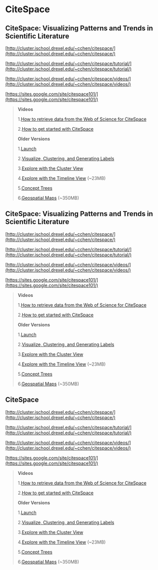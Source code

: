 # CiteSpace



## CiteSpace: Visualizing Patterns and Trends in Scientific Literature

[http://cluster.ischool.drexel.edu/~cchen/citespace/](http://cluster.ischool.drexel.edu/~cchen/citespace/)

[http://cluster.ischool.drexel.edu/~cchen/citespace/tutorial/](http://cluster.ischool.drexel.edu/~cchen/citespace/tutorial/)

[http://cluster.ischool.drexel.edu/~cchen/citespace/videos/](http://cluster.ischool.drexel.edu/~cchen/citespace/videos/)

[https://sites.google.com/site/citespace101/](https://sites.google.com/site/citespace101/)

> **Videos**
>
> 1.[How to retrieve data from the Web of Science for CiteSpace](http://youtu.be/_0rvM3XAeaQ)
>
> 2.[How to get started with CiteSpace](http://youtu.be/WAZ2rhxoPJw)
>
> **Older Versions**
>
> 1.[Launch](http://cluster.ischool.drexel.edu/~cchen/citespace/videos/3.6.R2/1_launch.swf)
>
> 2.[Visualize, Clustering, and Generating Labels](http://cluster.ischool.drexel.edu/~cchen/citespace/videos/3.6.R2/2_visualize_clustering_labeling.swf)
>
> 3.[Explore with the Cluster View](http://cluster.ischool.drexel.edu/~cchen/citespace/videos/3.6.R2/3_cluster_view.swf)
>
> 4.[Explore with the Timeline View](http://cluster.ischool.drexel.edu/~cchen/citespace/videos/3.6.R2/4_timeline_view.swf) \(~23MB\)
>
> 5.[Concept Trees](http://cluster.ischool.drexel.edu/~cchen/citespace/videos/3.6.R2/5_concept_trees.swf)
>
> 6.[Geospatial Maps](http://cluster.ischool.drexel.edu/~cchen/citespace/videos/3.6.R2/6_geospatial_map.swf) \(~350MB\)



## CiteSpace: Visualizing Patterns and Trends in Scientific Literature

[http://cluster.ischool.drexel.edu/~cchen/citespace/](http://cluster.ischool.drexel.edu/~cchen/citespace/)

[http://cluster.ischool.drexel.edu/~cchen/citespace/tutorial/](http://cluster.ischool.drexel.edu/~cchen/citespace/tutorial/)

[http://cluster.ischool.drexel.edu/~cchen/citespace/videos/](http://cluster.ischool.drexel.edu/~cchen/citespace/videos/)

[https://sites.google.com/site/citespace101/](https://sites.google.com/site/citespace101/)

> **Videos**
>
> 1.[How to retrieve data from the Web of Science for CiteSpace](http://youtu.be/_0rvM3XAeaQ)
>
> 2.[How to get started with CiteSpace](http://youtu.be/WAZ2rhxoPJw)
>
> **Older Versions**
>
> 1.[Launch](http://cluster.ischool.drexel.edu/~cchen/citespace/videos/3.6.R2/1_launch.swf)
>
> 2.[Visualize, Clustering, and Generating Labels](http://cluster.ischool.drexel.edu/~cchen/citespace/videos/3.6.R2/2_visualize_clustering_labeling.swf)
>
> 3.[Explore with the Cluster View](http://cluster.ischool.drexel.edu/~cchen/citespace/videos/3.6.R2/3_cluster_view.swf)
>
> 4.[Explore with the Timeline View](http://cluster.ischool.drexel.edu/~cchen/citespace/videos/3.6.R2/4_timeline_view.swf) \(~23MB\)
>
> 5.[Concept Trees](http://cluster.ischool.drexel.edu/~cchen/citespace/videos/3.6.R2/5_concept_trees.swf)
>
> 6.[Geospatial Maps](http://cluster.ischool.drexel.edu/~cchen/citespace/videos/3.6.R2/6_geospatial_map.swf) \(~350MB\)



## CiteSpace

[http://cluster.ischool.drexel.edu/~cchen/citespace/](http://cluster.ischool.drexel.edu/~cchen/citespace/)

[http://cluster.ischool.drexel.edu/~cchen/citespace/tutorial/](http://cluster.ischool.drexel.edu/~cchen/citespace/tutorial/)

[http://cluster.ischool.drexel.edu/~cchen/citespace/videos/](http://cluster.ischool.drexel.edu/~cchen/citespace/videos/)

[https://sites.google.com/site/citespace101/](https://sites.google.com/site/citespace101/)

> **Videos**
>
> 1.[How to retrieve data from the Web of Science for CiteSpace](http://youtu.be/_0rvM3XAeaQ)
>
> 2.[How to get started with CiteSpace](http://youtu.be/WAZ2rhxoPJw)
>
> **Older Versions**
>
> 1.[Launch](http://cluster.ischool.drexel.edu/~cchen/citespace/videos/3.6.R2/1_launch.swf)
>
> 2.[Visualize, Clustering, and Generating Labels](http://cluster.ischool.drexel.edu/~cchen/citespace/videos/3.6.R2/2_visualize_clustering_labeling.swf)
>
> 3.[Explore with the Cluster View](http://cluster.ischool.drexel.edu/~cchen/citespace/videos/3.6.R2/3_cluster_view.swf)
>
> 4.[Explore with the Timeline View](http://cluster.ischool.drexel.edu/~cchen/citespace/videos/3.6.R2/4_timeline_view.swf) \(~23MB\)
>
> 5.[Concept Trees](http://cluster.ischool.drexel.edu/~cchen/citespace/videos/3.6.R2/5_concept_trees.swf)
>
> 6.[Geospatial Maps](http://cluster.ischool.drexel.edu/~cchen/citespace/videos/3.6.R2/6_geospatial_map.swf) \(~350MB\)




